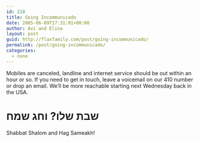 ```yaml
---
id: 228
title: Going Incommunicado
date: 2005-06-09T17:31:01+00:00
author: Avi and Elina
layout: post
guid: http://flaxfamily.com/post/going-incommunicado/
permalink: /post/going-incommunicado/
categories:
  - none
---
```

Mobiles are canceled, landline and internet service should be out within an hour or so. If you need to get in touch, leave a voicemail on our 410 number or drop an email. We&#8217;ll be more reachable starting next Wednesday back in the USA.

# שבת שלו? וחג שמח

Shabbat Shalom and Hag Sameakh!